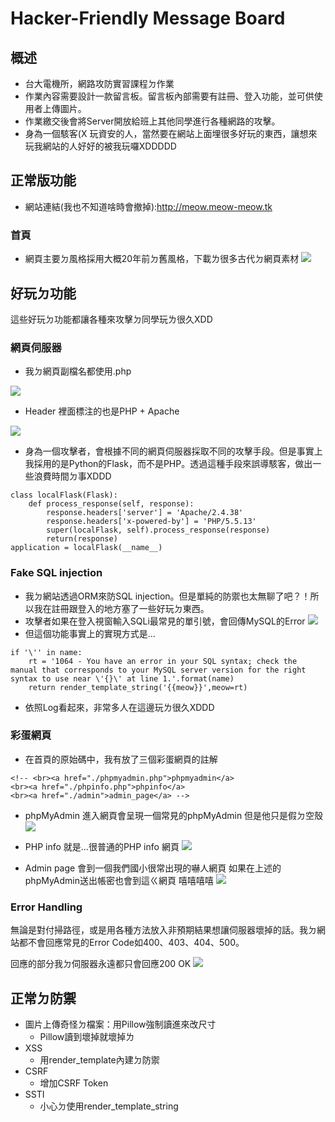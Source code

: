 # Hacker-Friendly Message Board
## 概述
- 台大電機所，網路攻防實習課程ㄉ作業
- 作業內容需要設計一款留言板。留言板內部需要有註冊、登入功能，並可供使用者上傳圖片。
- 作業繳交後會將Server開放給班上其他同學進行各種網路的攻擊。
- 身為一個駭客(X 玩資安的人，當然要在網站上面埋很多好玩的東西，讓想來玩我網站的人好好的被我玩囉XDDDDD

## 正常版功能
- 網站連結(我也不知道啥時會撤掉):http://meow.meow-meow.tk
### 首頁
- 網頁主要ㄉ風格採用大概20年前ㄉ舊風格，下載ㄌ很多古代ㄉ網頁素材
![](https://i.imgur.com/txBTaAg.png)


## 好玩ㄉ功能
這些好玩ㄉ功能都讓各種來攻擊ㄉ同學玩ㄌ很久XDD

### 網頁伺服器
- 我ㄉ網頁副檔名都使用.php

![](https://i.imgur.com/gA2Qhr5.png)

- Header 裡面標注的也是PHP + Apache

![](https://i.imgur.com/jp8OqOz.png)

- 身為一個攻擊者，會根據不同的網頁伺服器採取不同的攻擊手段。但是事實上我採用的是Python的Flask，而不是PHP。透過這種手段來誤導駭客，做出一些浪費時間ㄉ事XDDD
```python=
class localFlask(Flask):
    def process_response(self, response):
        response.headers['server'] = 'Apache/2.4.38'
        response.headers['x-powered-by'] = 'PHP/5.5.13'
        super(localFlask, self).process_response(response)
        return(response)
application = localFlask(__name__)
```

### Fake SQL injection
- 我ㄉ網站透過ORM來防SQL injection。但是單純的防禦也太無聊了吧？！所以我在註冊跟登入的地方塞了一些好玩ㄉ東西。
- 攻擊者如果在登入視窗輸入SQLi最常見的單引號，會回傳MySQL的Error
![](https://i.imgur.com/DJV8hbP.png)
- 但這個功能事實上的實現方式是...
```python=
if '\'' in name:
    rt = '1064 - You have an error in your SQL syntax; check the manual that corresponds to your MySQL server version for the right syntax to use near \'{}\' at line 1.'.format(name)
    return render_template_string('{{meow}}',meow=rt)
```
- 依照Log看起來，非常多人在這邊玩ㄌ很久XDDD


### 彩蛋網頁
- 在首頁的原始碼中，我有放了三個彩蛋網頁的註解
```html=
<!-- <br><a href="./phpmyadmin.php">phpmyadmin</a>
<br><a href="./phpinfo.php">phpinfo</a>
<br><a href="./admin">admin_page</a> -->
```
- phpMyAdmin
進入網頁會呈現一個常見的phpMyAdmin
但是他只是假ㄉ空殼
![](https://i.imgur.com/ZgpaEh1.png)

- PHP info
就是...很普通的PHP info 網頁
![](https://i.imgur.com/M9my75l.png)

- Admin page
會到一個我們國小很常出現的嚇人網頁
如果在上述的phpMyAdmin送出帳密也會到這ㄍ網頁
嘻嘻嘻嘻
![](https://i.imgur.com/xkYzBaR.png)

### Error Handling
無論是對付掃路徑，或是用各種方法放入非預期結果想讓伺服器壞掉的話。我ㄉ網站都不會回應常見的Error Code如400、403、404、500。

回應的部分我ㄉ伺服器永遠都只會回應200 OK
![](https://i.imgur.com/vJybAPo.png)

## 正常ㄉ防禦
- 圖片上傳奇怪ㄉ檔案：用Pillow強制讀進來改尺寸
    - Pillow讀到壞掉就壞掉ㄌ
- XSS
    - 用render_template內建ㄉ防禦
- CSRF
    - 增加CSRF Token
- SSTI
    - 小心ㄉ使用render_template_string
